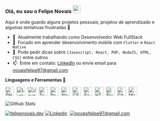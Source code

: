 ### Olá, eu sou o Felipe Novais <a href="https://www.felipenovais.dev/"><img src="https://media.giphy.com/media/hvRJCLFzcasrR4ia7z/giphy.gif" width="25px"></a>

Aqui é onde guardo alguns projetos pessoais, projetos de aprendizado e algumas tentativas frustradas :rofl:

- 🔭 &nbsp;Atualmente trabalhando como Desenvolvedor Web FullStack
- 🌱 &nbsp;Focado em aprender desenvolvimento mobile com `Flutter` e `React Native`
- 💬 &nbsp;Pode pedir dicas sobre `[Javascript, React, PHP, NodeJS, HTML, CSS]` entre outros
- 📫 &nbsp;Entre em contato: [LinkedIn](https://www.linkedin.com/in/felipe-novais-fn/) ou envie email para [novaisfelipe97@gmail.com](mailto:novaisfelipe97@gmail.com)

**Linguagens e Ferramentas 🚀**

<a href="https://php.net/" title="PHP"><img src="https://github.com/get-icon/geticon/raw/master/icons/php.svg" alt="PHP" width="28px" height="28px"></a>&nbsp;&nbsp;<a href="https://lumen.laravel.com/" title="Lumen"><img src="https://github.com/get-icon/geticon/raw/master/icons/lumen.svg" alt="Lumen" width="28px" height="28px"></a>&nbsp;&nbsp;<a href="https://developer.mozilla.org/en-US/docs/Web/JavaScript" title="JavaScript"><img src="https://github.com/get-icon/geticon/raw/master/icons/javascript.svg" alt="JavaScript" width="28px" height="28px"></a>&nbsp;&nbsp;<a href="https://www.typescriptlang.org/" title="Typescript"><img src="https://github.com/get-icon/geticon/raw/master/icons/typescript-icon.svg" alt="Typescript" width="28px" height="28px"></a>&nbsp;&nbsp;<a href="https://reactjs.org/" title="React"><img src="https://github.com/get-icon/geticon/raw/master/icons/react.svg" alt="React" width="28px" height="28px"></a>&nbsp;&nbsp;<a href="https://nodejs.org/" title="Node.js"><img src="https://github.com/get-icon/geticon/raw/master/icons/nodejs-icon.svg" alt="Node.js" width="28px" height="28px"></a>&nbsp;&nbsp;<a href="https://www.w3.org/TR/CSS/" title="CSS3"><img src="https://github.com/get-icon/geticon/raw/master/icons/css-3.svg" alt="CSS3" width="28px" height="28px"></a>&nbsp;&nbsp;<a href="https://sass-lang.com/" title="Sass"><img src="https://github.com/get-icon/geticon/raw/master/icons/sass.svg" alt="Sass" width="28px" height="28px"></a>&nbsp;&nbsp;<a href="https://www.w3.org/TR/html5/" title="HTML5"><img src="https://github.com/get-icon/geticon/raw/master/icons/html-5.svg" alt="HTML5" width="28px" height="28px"></a>&nbsp;&nbsp;<a href="https://flutter.dev/" title="Flutter"><img src="https://github.com/get-icon/geticon/raw/master/icons/flutter.svg" alt="Flutter" width="28px" height="28px"></a>&nbsp;&nbsp;<a href="https://git-scm.com/" title="Git"><img src="https://github.com/get-icon/geticon/raw/master/icons/git-icon.svg" alt="Git" width="28px" height="28px"></a>&nbsp;&nbsp;<a href="https://dev.mysql.com/" title="MySQL"><img src="https://github.com/get-icon/geticon/raw/master/icons/mysql.svg" alt="MySQL" width="28px" height="28px"></a>

![Github Stats](https://github-readme-stats.vercel.app/api?username=FelipeNS&show_icons=true&theme=gotham)

[![felipenovais.dev](https://img.shields.io/badge/website-felipenovais.dev-0f1318?labelColor=00b25d)](https://felipenovais.dev)
[![Linkedin](https://img.shields.io/badge/LinkedIn-0077B5?style=for-the-badge&logo=linkedin&logoColor=white)](https://www.linkedin.com/in/felipe-novais-fn/)&nbsp;&nbsp;[![novaisfelipe97@gmail.com](https://img.shields.io/badge/Gmail-D14836?style=for-the-badge&logo=gmail&logoColor=white)](mailto:novaisfelipe97@gmail.com)

